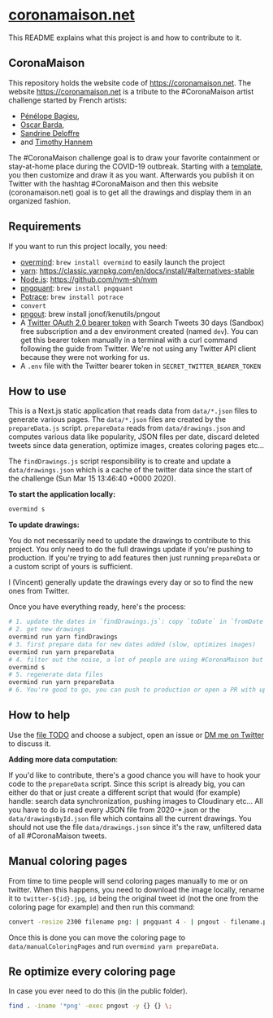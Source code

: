 # [coronamaison.net](https://coronamaison.net)

This README explains what this project is and how to contribute to it.

## CoronaMaison

This repository holds the website code of https://coronamaison.net. The website https://coronamaison.net is a tribute to the #CoronaMaison artist challenge started by French artists:

- [Pénélope Bagieu](https://twitter.com/PenelopeB),
- [Oscar Barda](https://twitter.com/OssKx),
- [Sandrine Deloffre](https://twitter.com/garagedeloffre)
- and [Timothy Hannem](https://twitter.com/acupoftim)

The #CoronaMaison challenge goal is to draw your favorite containment or stay-at-home place during the COVID-19 outbreak. Starting with a [template](./modele-coronamaison.jpg), you then customize and draw it as you want. Afterwards you publish it on Twitter with the hashtag #CoronaMaison and then this website (coronamaison.net) goal is to get all the drawings and display them in an organized fashion.

## Requirements

If you want to run this project locally, you need:

- [overmind](https://github.com/DarthSim/overmind): `brew install overmind` to easily launch the project
- [yarn](https://classic.yarnpkg.com/en/): https://classic.yarnpkg.com/en/docs/install/#alternatives-stable
- [Node.js](https://nodejs.org/en/): https://github.com/nvm-sh/nvm
- [pngquant](https://pngquant.org/): `brew install pngquant`
- [Potrace](http://potrace.sourceforge.net/): `brew install potrace`
- `convert`
- [pngout](http://advsys.net/ken/utils.htm): brew install jonof/kenutils/pngout
- A [Twitter OAuth 2.0 bearer token](https://developer.twitter.com/en/docs/basics/authentication/oauth-2-0/application-only) with Search Tweets 30 days (Sandbox) free subscription and a dev environment created (named `dev`). You can get this bearer token manually in a terminal with a curl command following the guide from Twitter. We're not using any Twitter API client because they were not working for us.
- A `.env` file with the Twitter bearer token in `SECRET_TWITTER_BEARER_TOKEN`

## How to use

This is a Next.js static application that reads data from `data/*.json` files to generate various pages. The `data/*.json` files are created by the `prepareData.js` script. `prepareData` reads from `data/drawings.json` and computes various data like popularity, JSON files per date, discard deleted tweets since data generation, optimize images, creates coloring pages etc...

The `findDrawings.js` script responsibility is to create and update a `data/drawings.json` which is a cache of the twitter data since the start of the challenge (Sun Mar 15 13:46:40 +0000 2020).

**To start the application locally:**

```bash
overmind s
```

**To update drawings:**

You do not necessarily need to update the drawings to contribute to this project. You only need to do the full drawings update if you're pushing to production. If you're trying to add features then just running `prepareData` or a custom script of yours is sufficient.

I (Vincent) generally update the drawings every day or so to find the new ones from Twitter.

Once you have everything ready, here's the process:

```bash
# 1. update the dates in `findDrawings.js`: copy `toDate` in `fromDate` and update `toDate` to match the new current time. I like to have "full days" pages so you should do the same for production updates
# 2. get new drawings
overmind run yarn findDrawings
# 3. first prepare data for new dates added (slow, optimizes images)
overmind run yarn prepareData
# 4. filter out the noise, a lot of people are using #CoronaMaison but their images are not part of the challenge. Go to the newly created dates and click on "delete" when appropriate
overmind s
# 5. regenerate data files
overmind run yarn prepareData
# 6. You're good to go, you can push to production or open a PR with updated drawings
```

## How to help

Use the [file TODO](./TODO) and choose a subject, open an issue or [DM me on Twitter](https://twitter.com/vvoyer) to discuss it.

**Adding more data computation**:

If you'd like to contribute, there's a good chance you will have to hook your code to the `prepareData` script. Since this script is already big, you can either do that or just create a different script that would (for example) handle: search data synchronization, pushing images to Cloudinary etc... All you have to do is read every JSON file from 2020-\*.json or the `data/drawingsById.json` file which contains all the current drawings. You should not use the file `data/drawings.json` since it's the raw, unfiltered data of all #CoronaMaison tweets.

## Manual coloring pages

From time to time people will send coloring pages manually to me or on twitter. When this happens, you need to download the image locally, rename it to `twitter-${id}.jpg`, `id` being the original tweet id (not the one from the coloring page for example) and then run this command:

```bash
convert -resize 2300 filename png: | pngquant 4 - | pngout - filename.png -y
```

Once this is done you can move the coloring page to `data/manualColoringPages` and run `overmind yarn prepareData`.

## Re optimize every coloring page

In case you ever need to do this (in the public folder).

```bash
find . -iname '*png' -exec pngout -y {} {} \;
```
